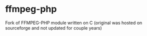 ffmpeg-php
==========

Fork of FFMPEG-PHP module written on C (original was hosted on sourceforge and not updated for couple years)
